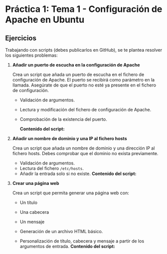 # Práctica 1: Tema 1 - Configuración de Apache en Ubuntu

## Ejercicios

Trabajando con scripts (debes publicarlos en GitHub), se te plantea resolver los siguientes problemas:

1. **Añadir un puerto de escucha en la configuración de Apache**

   Crea un script que añada un puerto de escucha en el fichero de configuración de Apache. El puerto se recibirá como parámetro en la llamada. Asegúrate de que el puerto no esté ya presente en el fichero de configuración.

   - Validación de argumentos.
   - Lectura y modificación del fichero de configuración de Apache.
   - Comprobación de la existencia del puerto.

     **Contenido del script:**

     

2. **Añadir un nombre de dominio y una IP al fichero hosts**

   Crea un script que añada un nombre de dominio y una dirección IP al fichero hosts. Debes comprobar que el dominio no exista previamente.

   - Validación de argumentos.
   - Lectura del fichero `/etc/hosts`.
   - Añadir la entrada solo si no existe.
   **Contenido del script:**

3. **Crear una página web**

   Crea un script que permita generar una página web con:
   - Un título
   - Una cabecera
   - Un mensaje

   - Generación de un archivo HTML básico.
   - Personalización de título, cabecera y mensaje a partir de los argumentos de entrada.
   **Contenido del script:**
